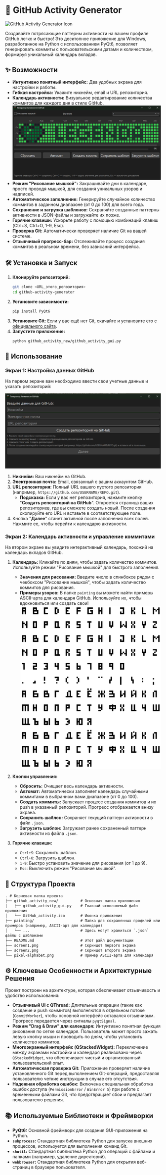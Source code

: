# 🚀 GitHub Activity Generator

![GitHub Activity Generator Icon](GitHub_activity.ico)

Создавайте потрясающие паттерны активности на вашем профиле GitHub легко и быстро! Это десктопное приложение для Windows, разработанное на Python с использованием PyQt6, позволяет генерировать коммиты с пользовательскими датами и количеством, формируя уникальный календарь вкладов.

## ✨ Возможности

*   **Интуитивно понятный интерфейс:** Два удобных экрана для настройки и работы.
*   **Гибкая настройка:** Укажите никнейм, email и URL репозитория.
*   **Календарь активности:** Визуальное редактирование количества коммитов для каждого дня в стиле GitHub.
    ![Second Screen Screenshot](screen2.png)
*   **Режим "Рисование мышкой":** Закрашивайте дни в календаре, просто проводя мышкой, для создания уникальных узоров и надписей.
*   **Автоматическое заполнение:** Генерируйте случайное количество коммитов в заданном диапазоне (от 0 до 100) для всего года.
*   **Сохранение и загрузка шаблонов:** Сохраняйте созданные паттерны активности в JSON-файлы и загружайте их позже.
*   **Горячие клавиши:** Ускорьте работу с помощью комбинаций клавиш (Ctrl+S, Ctrl+O, 1-9, Esc).
*   **Проверка Git:** Автоматически проверяет наличие Git на вашей системе.
*   **Отзывчивый прогресс-бар:** Отслеживайте процесс создания коммитов в реальном времени, без зависаний интерфейса.

## 🛠️ Установка и Запуск

1.  **Клонируйте репозиторий:**
    ```bash
    git clone <URL_этого_репозитория>
    cd github-activity-generator
    ```
2.  **Установите зависимости:**
    ```bash
    pip install PyQt6
    ```
3.  **Установите Git:** Если у вас ещё нет Git, скачайте и установите его с [официального сайта](https://git-scm.com/).
4.  **Запустите приложение:**
    ```bash
    python github_activity_new/github_activity_gui.py
    ```

## 🚀 Использование

### Экран 1: Настройка данных GitHub

На первом экране вам необходимо ввести свои учетные данные и указать репозиторий:

![First Screen Screenshot](screen1.png)

1.  **Никнейм:** Ваш никнейм на GitHub.
2.  **Электронная почта:** Email, связанный с вашим аккаунтом GitHub.
3.  **URL репозитория:** Полный URL вашего пустого репозитория (например, `https://github.com/USERNAME/REPO.git`).
    *   **Подсказка:** Если у вас нет репозитория, нажмите кнопку "**Создать репозиторий на GitHub**". Откроется страница ваших репозиториев, где вы сможете создать новый. После создания скопируйте его URL и вставьте в соответствующее поле.
4.  Кнопка "**Далее**" станет активной после заполнения всех полей. Нажмите ее, чтобы перейти к календарю активности.

### Экран 2: Календарь активности и управление коммитами

На втором экране вы увидите интерактивный календарь, похожий на календарь вкладов GitHub.

1.  **Календарь:** Кликайте по дням, чтобы задать количество коммитов. Используйте режим "Рисование мышкой" для быстрого заполнения.
    *   **Значения для рисования:** Введите число в спинбоксе рядом с чекбоксом "Рисование мышкой", чтобы задать количество коммитов для рисования.
    *   **Примеры узоров:** В папке `painting` вы можете найти примеры ASCII-арта для календаря GitHub. Используйте их, чтобы вдохновиться или создать свои!
        ![Pixel Alphabet Example](pixel-alphabet.png)
2.  **Кнопки управления:**
    *   **Сбросить:** Очищает весь календарь активности.
    *   **Автомат:** Автоматически заполняет календарь случайными коммитами в выбранном вами диапазоне (от 0 до 100).
    *   **Создать коммиты:** Запускает процесс создания коммитов и их push в указанный репозиторий. Прогресс отображается внизу экрана.
    *   **Сохранить шаблон:** Сохраняет текущий паттерн активности в файл `.json`.
    *   **Загрузить шаблон:** Загружает ранее сохраненный паттерн активности из файла `.json`.

3.  **Горячие клавиши:**
    *   `Ctrl+S`: Сохранить шаблон.
    *   `Ctrl+O`: Загрузить шаблон.
    *   `1-9`: Быстро установить значение для рисования (от 1 до 9).
    *   `Esc`: Выключить режим "Рисование мышкой".

## 📂 Структура Проекта

```
. # Корневая папка проекта
├── github_activity_new/          # Основная папка приложения
│   ├── github_activity_gui.py    # Главный исполняемый файл приложения
│   └── GitHub_activity.ico       # Иконка приложения
├── painting/                     # Папка для сохраненных профилей или примеров (например, ASCII-арт для календаря)
│   └── ...                       # Здесь могут храниться `.json` файлы с шаблонами
├── README.md                     # Этот файл документации
├── screen1.png                   # Скриншот первого экрана
├── screen2.png                   # Скриншот второго экрана
└── pixel-alphabet.png            # Пример ASCII-арта для календаря
```

## ⚙️ Ключевые Особенности и Архитектурные Решения

Проект построен на архитектуре, которая обеспечивает отзывчивость и удобство использования:

*   **Отзывчивый UI с QThread:** Длительные операции (такие как создание и push коммитов) выполняются в отдельном потоке (`CommitWorker`), чтобы основной интерфейс оставался отзывчивым. Прогресс передается через сигналы `pyqtSignal`.
*   **Режим "Drag & Draw" для календаря:** Интуитивно понятная функция рисования по сетке календаря. Пользователь может просто зажать левую кнопку мыши и проводить по дням, чтобы установить количество коммитов.
*   **Многоэкранный интерфейс (QStackedWidget):** Переключение между экранами настройки и календаря реализовано через `QStackedWidget`, что обеспечивает чистый и организованный пользовательский опыт.
*   **Автоматическая проверка Git:** Приложение проверяет наличие установленного Git перед выполнением Git-операций, предоставляя пользователю четкие инструкции в случае его отсутствия.
*   **Надежная обработка ошибок:** Включена специальная обработка ошибок доступа (`PermissionError` / `WinError 5`) при работе с временными файлами Git, что предотвращает сбои и предлагает пользователю решения.

## 📚 Используемые Библиотеки и Фреймворки

*   **PyQt6:** Основной фреймворк для создания GUI-приложения на Python.
*   **`subprocess`:** Стандартная библиотека Python для запуска внешних процессов, используется для выполнения команд Git.
*   **`shutil`:** Стандартная библиотека Python для операций с файлами и папками (например, удаление директорий).
*   **`webbrowser`:** Стандартная библиотека Python для открытия веб-страниц в браузере пользователя.
